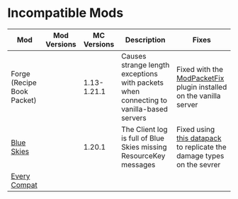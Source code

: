 # Incompatible Mods

| Mod                        | Mod Versions | MC Versions | Description                                                       | Fixes                                                                                                                                                     |
|----------------------------|--------------|-------------|-------------------------------------------------------------------|-----------------------------------------------------------------------------------------------------------------------------------------------------------|
| Forge (Recipe Book Packet) |              | 1.13-1.21.1 | Causes strange length exceptions with packets when connecting to vanilla-based servers | Fixed with the [ModPacketFix](https://github.com/p0t4t0sandwich/ModPacketFix) plugin installed on the vanilla server                                      |
| [Blue Skies](https://www.curseforge.com/minecraft/mc-mods/blue-skies)                 |              | 1.20.1      | The Client log is full of Blue Skies missing ResourceKey messages | Fixed using [this datapack](https://github.com/p0t4t0sandwich/ModPacketFix/files/12855773/mod_packet_fix.zip) to replicate the damage types on the sevrer |
| [Every Compat](https://modrinth.com/mod/every-compat) | | | | |
